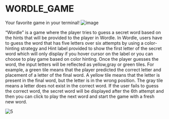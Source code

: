 # WORDLE_GAME
 Your favorite game in your terminal!
 ![image](https://user-images.githubusercontent.com/109617585/179921505-fe7a0472-1db4-4212-9a52-28cb62f2ff48.png)
 
 “Wordle” is a game where the player tries to guess a secret word based on the hints that will be provided to the player in Wordle. In Wordle, users have to guess the word that has five letters over six attempts by using a color-hinting strategy and Hint label provided to show the first letter of the secret word which will only display if you hover cursor on the label or you can choose to play game based on color hinting. 
 Once the player guesses the word, the input letters will be reflected as yellow,gray or green tiles. For example, a green tile means that the player predicted the correct letter and placement of a letter of the final word. A yellow tile means that the letter is present in the final word, but the letter is in the wrong position. The gray tile means a letter does not exist in the correct word. 
 If the user fails to guess the correct word, the secret word will be displayed after the 6th attempt and then you can click to play the next word and start the game with a fresh new word.
 
 
![5](https://user-images.githubusercontent.com/109617585/179922548-76e373bf-1314-49ea-945f-b32cfc1b264a.JPG)

 
